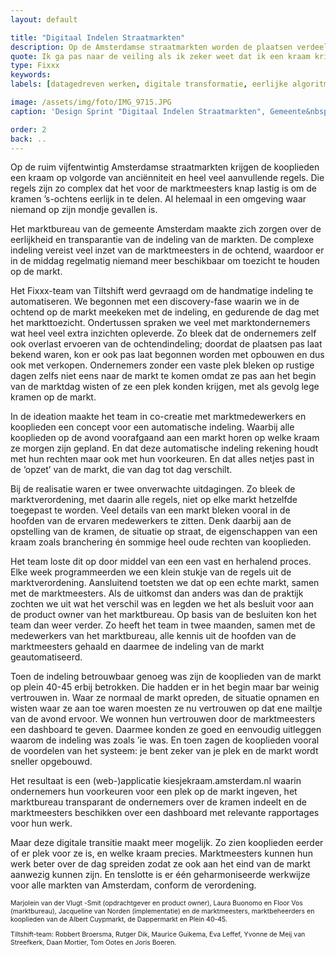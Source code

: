 ```yaml
---
layout: default

title: "Digitaal Indelen Straatmarkten"
description: Op de Amsterdamse straatmarkten worden de plaatsen verdeeld op basis van heel veel regels. Maar gaat dit wel eerlijk en transparant? En kost het niet teveel tijd? Tiltshift organiseerde digitale innovatie op de straatmarkten van Amsterdam.
quote: Ik ga pas naar de veiling als ik zeker weet dat ik een kraam krijg.
type: Fixxx
keywords:
labels: [datagedreven werken, digitale transformatie, eerlijke algoritmes, public code]

image: /assets/img/foto/IMG_9715.JPG
caption: 'Design Sprint "Digitaal Indelen Straatmarkten", Gemeente&nbsp;Amsterdam'

order: 2
back: ..
---
```

Op de ruim vijfentwintig Amsterdamse straatmarkten krijgen de kooplieden een kraam op volgorde van anciënniteit en heel veel aanvullende regels. Die regels zijn zo complex dat het voor de marktmeesters knap lastig is om de kramen ’s-ochtens eerlijk in te delen. Al helemaal in een omgeving waar niemand op zijn mondje gevallen is. 

Het marktbureau van de gemeente Amsterdam maakte zich zorgen over de eerlijkheid en transparantie van de indeling van de markten. De complexe indeling vereist veel inzet van de marktmeesters in de ochtend, waardoor er in de middag regelmatig niemand meer beschikbaar om toezicht te houden op de markt.

Het Fixxx-team van Tiltshift werd gevraagd om de handmatige indeling te automatiseren. We begonnen met een discovery-fase waarin we in de ochtend op de markt meekeken met de indeling, en gedurende de dag met het markttoezicht. Ondertussen spraken we veel met marktondernemers wat heel veel extra inzichten opleverde. Zo bleek dat de ondernemers zelf ook overlast ervoeren van de ochtendindeling; doordat de plaatsen pas laat bekend waren, kon er ook pas laat begonnen worden met opbouwen en dus ook met verkopen. Ondernemers zonder een vaste plek bleken op rustige dagen zelfs niet eens naar de markt te komen omdat ze pas aan het begin van de marktdag wisten of ze een plek konden krijgen, met als gevolg lege kramen op de markt.

In de ideation maakte het team in co-creatie met marktmedewerkers en kooplieden een concept voor een automatische indeling. Waarbij alle kooplieden op de avond voorafgaand aan een markt horen op welke kraam ze morgen zijn gepland. En dat deze automatische indeling rekening houdt met hun rechten maar ook met hun voorkeuren. En dat alles netjes past in de ‘opzet’ van de markt, die van dag tot dag verschilt.

Bij de realisatie waren er twee onverwachte uitdagingen. Zo bleek de marktverordening, met daarin alle regels, niet op elke markt hetzelfde toegepast te worden. Veel details van een markt bleken vooral in de hoofden van de ervaren medewerkers te zitten. Denk daarbij aan de opstelling van de kramen, de situatie op straat, de eigenschappen van een kraam zoals branchering én sommige heel oude rechten van kooplieden.

<div class="article-image" style="background-image: url(/assets/img/foto/IMG_9834_2.JPG)">
    <div class="slope"></div>
    <div class="slope slope--flip"></div>
</div>

Het team loste dit op door middel van een een vast en herhalend proces. Elke week programmeerden we een klein stukje van de regels uit de marktverordening. Aansluitend toetsten we dat op een echte markt, samen met de marktmeesters. Als de uitkomst dan anders was dan de praktijk zochten we uit wat het verschil was en legden we het als besluit voor aan de product owner van het marktbureau. Op basis van de besluiten kon het team dan weer verder. Zo heeft het team in twee maanden, samen met de medewerkers van het marktbureau, alle kennis uit de hoofden van de marktmeesters gehaald en daarmee de indeling van de markt geautomatiseerd.

Toen de indeling betrouwbaar genoeg was zijn de kooplieden van de markt op plein 40-45 erbij betrokken. Die hadden er in het begin maar bar weinig vertrouwen in. Waar ze normaal de markt opreden, de situatie opnamen en wisten waar ze aan toe waren moesten ze nu vertrouwen op dat ene mailtje van de avond ervoor. We wonnen hun vertrouwen door de marktmeesters een dashboard te geven. Daarmee konden ze goed en eenvoudig uitleggen waarom de indeling was zoals ’ie was. En toen zagen de kooplieden vooral de voordelen van het systeem: je bent zeker van je plek en de markt wordt sneller opgebouwd.

Het resultaat is een (web-)applicatie kiesjekraam.amsterdam.nl waarin ondernemers hun voorkeuren voor een plek op de markt ingeven, het marktbureau transparant de ondernemers over de kramen indeelt en de marktmeesters beschikken over een dashboard met relevante rapportages voor hun werk.

Maar deze digitale transitie maakt meer mogelijk. Zo zien kooplieden eerder of er plek voor ze is, en welke kraam precies. Marktmeesters kunnen hun werk beter over de dag spreiden zodat ze ook aan het eind van de markt aanwezig kunnen zijn. En tenslotte is er één geharmoniseerde werkwijze voor alle markten van Amsterdam, conform de verordening. 

<p style="font-size: 0.75em">
    Marjolein van der Vlugt -Smit (opdrachtgever en product owner), Laura Buonomo en Floor Vos (marktbureau), Jacqueline van Norden (implementatie) en de marktmeesters, marktbeheerders en kooplieden van de Albert Cuypmarkt, de Dappermarkt en Plein 40-45.
</p>
<p style="font-size: 0.75em">
    Tiltshift-team: Robbert Broersma, Rutger Dik, Maurice Guikema, Eva Leffef, Yvonne de Meij van Streefkerk, Daan Mortier, Tom Ootes en Joris Boeren.
</p>
